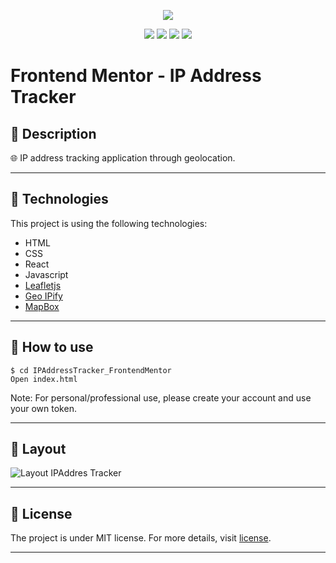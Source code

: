 <p align='center'><img src="./design/desktop-preview.jpg"/></p>
<p align='center'>
<img src="https://img.shields.io/github/repo-size/rafaasimi/IPAddressTracker_FrontendMentor">
<img src="https://img.shields.io/github/languages/count/rafaasimi/IPAddressTracker_FrontendMentor">
<img src="https://img.shields.io/github/last-commit/rafaasimi/IPAddressTracker_FrontendMentor">
<img src="https://img.shields.io/github/license/rafaasimi/IPAddressTracker_FrontendMentor">
</p>


# Frontend Mentor - IP Address Tracker

## 🔖 Description
<p>🌐 IP address tracking application through geolocation.<p>

---

## 🚀 Technologies
This project is using the following technologies:
- HTML
- CSS
- React
- Javascript
- [Leafletjs](https://leafletjs.com/)
- [Geo IPify](https://geo.ipify.org/)
- [MapBox](https://www.mapbox.com/)

---

## 🎲 How to use
	$ cd IPAddressTracker_FrontendMentor
    Open index.html

Note: For personal/professional use, please create your account and use your own token.

---

## 🎨 Layout
![Layout IPAddres Tracker](./design/IP-Address-Tracker.gif)

---

## 📝 License
<p>The project is under MIT license. For more details, visit <a href='LICENSE'>license<a>.</p>

---
